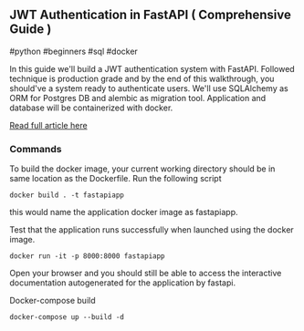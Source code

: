 ## JWT Authentication in FastAPI ( Comprehensive Guide )

#python #beginners #sql #docker

In this guide we'll build a JWT authentication system with FastAPI. Followed technique is production grade and by the
end of this walkthrough, you should've a system ready to authenticate users. We'll use SQLAlchemy as ORM for Postgres DB
and alembic as migration tool. Application and database will be containerized with docker.

[Read full article here](https://dev.to/spaceofmiah/jwt-authentication-in-fastapi-comprehensive-guide--c0p)

### Commands

To build the docker image, your current working directory should be in same location as the Dockerfile. Run the
following script

```
docker build . -t fastapiapp
```

this would name the application docker image as fastapiapp.

Test that the application runs successfully when launched using the docker image.

```
docker run -it -p 8000:8000 fastapiapp
```

Open your browser and you should still be able to access the interactive documentation autogenerated for the application
by fastapi.

Docker-compose build

```
docker-compose up --build -d
```

